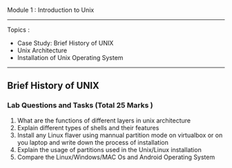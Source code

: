 Module 1 : Introduction to Unix

-----------------------------------------

Topics : 
+ Case Study: Brief History of UNIX
+ Unix Architecture
+ Installation of Unix Operating System

---------------------------------------

## Brief History of UNIX





### Lab Questions and Tasks (Total 25 Marks ) 

1. What are the functions of different layers in unix architecture
2. Explain different types of shells and their features 
3. Install any Linux flaver using mannual partition mode on virtualbox or on you laptop and write down the process of installation
4. Explain the usage of partitions used in the Unix/Linux installation
5. Compare the Linux/Windows/MAC Os and Android Operating System


